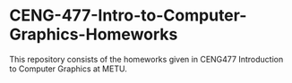 # CENG-477-Intro-to-Computer-Graphics-Homeworks

This repository consists of the homeworks given in CENG477 Introduction to Computer Graphics at METU.